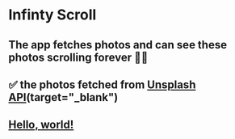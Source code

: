 # Infinty Scroll

## The app fetches photos and can see these photos scrolling forever 💯💥

## ✅ the photos fetched from [Unsplash API](https://unsplash.com/developers)(target="\_blank")

##   <a href="https://unsplash.com/developers" target="_blank">Hello, world!</a>


